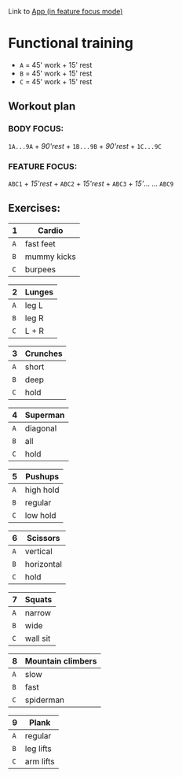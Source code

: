 Link to [App (in feature focus mode)](https://wod-psi.now.sh/)

# Functional training

- `A` = 45' work + 15' rest
- `B` = 45' work + 15' rest
- `C` = 45' work + 15' rest

## Workout plan

### BODY FOCUS:

`1A...9A` + _90'rest_ + `1B...9B` + _90'rest_ + `1C...9C`

### FEATURE FOCUS:

`ABC1` + _15'rest_ + `ABC2` + _15'rest_ + `ABC3` + _15'_... ... `ABC9`

## Exercises:

| 1   | Cardio      |
| --- | ----------- |
| `A` | fast feet   |
| `B` | mummy kicks |
| `C` | burpees     |

| 2   | Lunges |
| --- | ------ |
| `A` | leg L  |
| `B` | leg R  |
| `C` | L + R  |

| 3   | Crunches |
| --- | -------- |
| `A` | short    |
| `B` | deep     |
| `C` | hold     |

| 4   | Superman |
| --- | -------- |
| `A` | diagonal |
| `B` | all      |
| `C` | hold     |

| 5   | Pushups   |
| --- | --------- |
| `A` | high hold |
| `B` | regular   |
| `C` | low hold  |

| 6   | Scissors   |
| --- | ---------- |
| `A` | vertical   |
| `B` | horizontal |
| `C` | hold       |

| 7   | Squats   |
| --- | -------- |
| `A` | narrow   |
| `B` | wide     |
| `C` | wall sit |

| 8   | Mountain climbers |
| --- | ----------------- |
| `A` | slow              |
| `B` | fast              |
| `C` | spiderman         |

| 9   | Plank     |
| --- | --------- |
| `A` | regular   |
| `B` | leg lifts |
| `C` | arm lifts |
